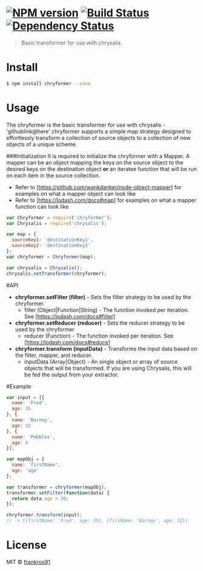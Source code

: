 #  [![NPM version][npm-image]][npm-url] [![Build Status][travis-image]][travis-url] [![Dependency Status][daviddm-image]][daviddm-url]

> Basic transformer for use with chrysalis.  


# Install

```sh
$ npm install chryformer --save
```


# Usage

The chryformer is the basic transformer for use with chrysalis - 'githublink@here'
chryformer supports a simple map strategy designed to effortlessly transform a collection of source objects to a collection of new objects of a unique scheme.

###Initialization
It is required to initialize the chryformer with a Mapper. A mapper can be an object mapping the keys on the source object to the desired keys on the destination object **or** an iteratee function that will be run on each item in the source collection.

- Refer to [https://github.com/wankdanker/node-object-mapper] for examples on what a mapper object can look like
- Refer to [https://lodash.com/docs#map] for examples on what a mapper function can look like

```js
var Chryformer = require('chryformer');
var Chrysalis = require('chrysalis');

var map = {
  sourceKey1: 'destinationKey1',
  sourceKey2: 'destinationKey2'
};
var chryformer = Chryformer(map);

var chrysalis = Chrysalis();
chrysalis.setTransformer(chryformer);
```

#API
- **chryformer.setFilter (filter)** - Sets the filter strategy to be used by the chryformer.
  - filter (Object|Function|String) - The function invoked per iteration. See [https://lodash.com/docs#filter]
- **chryformer.setReducer (reducer)** - Sets the reducer strategy to be used by the chryformer
  - reducer (Function) - The function invoked per iteration.  See
  [https://lodash.com/docs#reduce]
- **chryformer.transform (inputData)** - Transforms the input data based on the filter, mapper, and reducer.
  - inputData (Array|Object) - An single object or array of source objects that will be transformed.  If you are using Chrysalis, this will be fed the output from your extractor.

#Example
```js
var input = [{
  name: 'Fred',
  age: 35
}, {
  name: 'Barney',
  age: 32
}, {
  name: 'Pebbles',
  age: 6
}];

var mapObj = {
  name: 'firstName',
  age: 'age'
};

var transformer = chryformer(mapObj);
transformer.setFilter(function(data) {
  return data.age > 30;
});

chryformer.transform(input);
// -> [{firstName: 'Fred', age: 35}, {firsName: 'Barney', age: 32}]
```

# License

MIT © [frankros91]()


[npm-image]: https://badge.fury.io/js/chryformer.svg
[npm-url]: https://npmjs.org/package/chryformer
[travis-image]: https://travis-ci.org/frankros91/chryformer.svg?branch=master
[travis-url]: https://travis-ci.org/frankros91/chryformer
[daviddm-image]: https://david-dm.org/frankros91/chryformer.svg?theme=shields.io
[daviddm-url]: https://david-dm.org/frankros91/chryformer
